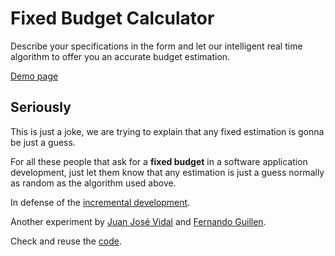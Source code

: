 # Fixed Budget Calculator

Describe your specifications in the form and let our intelligent real time algorithm
to offer you an accurate budget estimation.

[Demo page](http://fguillen.github.com/FixedBudgetCalculator/)

## Seriously

This is just a joke, we are trying to explain that any fixed estimation
is gonna be just a guess.

For all these people that ask for a **fixed budget** in a
software application development, just let them know that
any estimation is just a guess normally as random as the
algorithm used above.

In defense of the [incremental development](http://en.wikipedia.org/wiki/Iterative_and_incremental_development).

Another experiment by
[Juan José Vidal](https://twitter.com/#!/j2vidal) and
[Fernando Guillen](http://fernandoguillen.info).

Check and reuse the [code](https://github.com/fguillen/FixedBudgetCalculator).